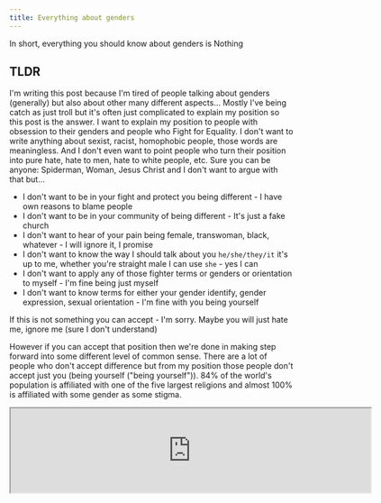 ```yaml
---
title: Everything about genders
---
```


<script type="text/javascript">
$(document).ready(function() {
  $('#audio')[0].pause();
  $('#playpause').attr("src","../images/RedPlay.png");
})
</script>

In short, everything you should know about genders is Nothing

TLDR
----

I'm writing this post because I'm tired of people talking about genders (generally) but also about other many different aspects...
Mostly I've being catch as just troll but it's often just complicated to explain my position so this post is the answer.
I want to explain my position to people with obsession to their genders and people who Fight for Equality.
I don't want to write anything about sexist, racist, homophobic people, those words are meaningless.
And I don't even want to point people who turn their position into pure hate, hate to men, hate to white people, etc.
Sure you can be anyone: Spiderman, Woman, Jesus Christ and I don't want to argue with that but...

 - I don't want to be in your fight and protect you being different - I have own reasons to blame people
 - I don't want to be in your community of being different - It's just a fake church
 - I don't want to hear of your pain being female, transwoman, black, whatever - I will ignore it, I promise
 - I don't want to know the way I should talk about you `he/she/they/it` it's up to me, whether you're straight male I can use `she` - yes I can
 - I don't want to apply any of those fighter terms or genders or orientation to myself - I'm fine being just myself
 - I don't want to know terms for either your gender identify, gender expression, sexual orientation - I'm fine with you being yourself

If this is not something you can accept - I'm sorry. Maybe you will just hate me, ignore me (sure I don't understand)

However if you can accept that position then we're done in making step forward into some different level of common sense.
There are a lot of people who don't accept difference but from my position those people don't accept just you (being yourself ("being yourself")).
84% of the world's population is affiliated with one of the five largest religions and almost 100% is affiliated with some gender as some stigma.

<iframe width="640"
src="http://www.youtube.com/embed/53bo_54Opnw?autoplay=1">
</iframe>
